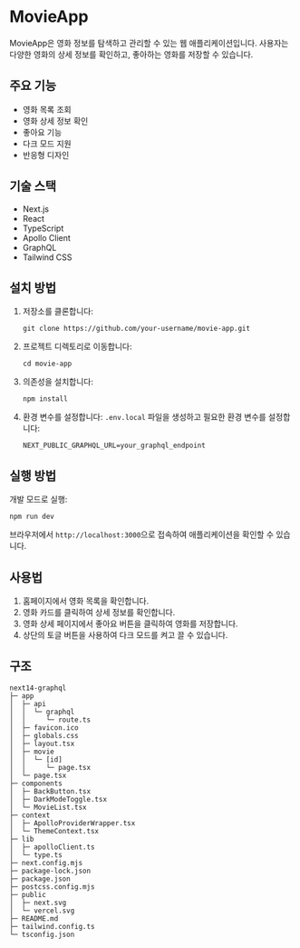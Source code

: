 # MovieApp

MovieApp은 영화 정보를 탐색하고 관리할 수 있는 웹 애플리케이션입니다. 사용자는 다양한 영화의 상세 정보를 확인하고, 좋아하는 영화를 저장할 수 있습니다.

## 주요 기능

-   영화 목록 조회
-   영화 상세 정보 확인
-   좋아요 기능
-   다크 모드 지원
-   반응형 디자인

## 기술 스택

-   Next.js
-   React
-   TypeScript
-   Apollo Client
-   GraphQL
-   Tailwind CSS

## 설치 방법

1. 저장소를 클론합니다:

    ```
    git clone https://github.com/your-username/movie-app.git
    ```

2. 프로젝트 디렉토리로 이동합니다:

    ```
    cd movie-app
    ```

3. 의존성을 설치합니다:

    ```
    npm install
    ```

4. 환경 변수를 설정합니다:
   `.env.local` 파일을 생성하고 필요한 환경 변수를 설정합니다:
    ```
    NEXT_PUBLIC_GRAPHQL_URL=your_graphql_endpoint
    ```

## 실행 방법

개발 모드로 실행:

```
npm run dev
```

브라우저에서 `http://localhost:3000`으로 접속하여 애플리케이션을 확인할 수 있습니다.

## 사용법

1. 홈페이지에서 영화 목록을 확인합니다.
2. 영화 카드를 클릭하여 상세 정보를 확인합니다.
3. 영화 상세 페이지에서 좋아요 버튼을 클릭하여 영화를 저장합니다.
4. 상단의 토글 버튼을 사용하여 다크 모드를 켜고 끌 수 있습니다.

## 구조

```
next14-graphql
├─ app
│  ├─ api
│  │  └─ graphql
│  │     └─ route.ts
│  ├─ favicon.ico
│  ├─ globals.css
│  ├─ layout.tsx
│  ├─ movie
│  │  └─ [id]
│  │     └─ page.tsx
│  └─ page.tsx
├─ components
│  ├─ BackButton.tsx
│  ├─ DarkModeToggle.tsx
│  └─ MovieList.tsx
├─ context
│  ├─ ApolloProviderWrapper.tsx
│  └─ ThemeContext.tsx
├─ lib
│  ├─ apolloClient.ts
│  └─ type.ts
├─ next.config.mjs
├─ package-lock.json
├─ package.json
├─ postcss.config.mjs
├─ public
│  ├─ next.svg
│  └─ vercel.svg
├─ README.md
├─ tailwind.config.ts
└─ tsconfig.json

```
